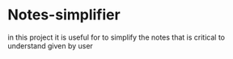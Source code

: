 # Notes-simplifier
in this project it is useful for to simplify the notes that is critical to understand given by user 
